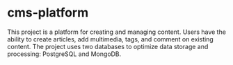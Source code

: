 # cms-platform
This project is a platform for creating and managing content. Users have the ability to create articles, add multimedia, tags, and comment on existing content. The project uses two databases to optimize data storage and processing: PostgreSQL and MongoDB.

